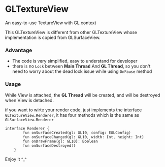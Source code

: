 # GLTextureView
 An easy-to-use TextureView with GL context

This GLTextureView is different from other GLTextureView whose implementation is copied from GLSurfaceView.

### Advantage

* The code is very simplified, easy to understand for developer
* there is no ```Lock``` between **Main Thread** And **GL Thread**, so you don't need to worry about the dead lock issue while using ```OnPause``` method

### Usage
While View is attached, the **GL Thread** will be created, and will be destroyed when View is detached.

if you want to wirte your render code, just implements the interface ```GLTextureView.Renderer```, it has four methods which is the same as ```GLSurfaceView.Renderer```

```
interface Renderer {
        fun onSurfaceCreated(gl: GL10, config: EGLConfig)
        fun onSurfaceChanged(gl: GL10, width: Int, height: Int)
        fun onDrawFrame(gl: GL10): Boolean
        fun onSurfaceDestroyed()
    }
```

Enjoy it ^_^
